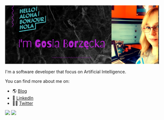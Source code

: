 ![](https://github.com/gosiaborzecka/gosiaborzecka/raw/HEAD/cover.png)

I'm a software developer that focus on Artificial Intelligence. 

You can find more about me on:
- 🌎   [Blog](https://gosiaborzecka.net)
- 💼   [LinkedIn](https://www.linkedin.com/in/gosiaborzecka/)
- 👩‍💻   [Twitter](https://twitter.com/GosiaBorzecka)




![](https://github-readme-stats.vercel.app/api?username=gosiaborzecka&show_icons=true&theme=synthwave&line_height=33)
![](https://github-readme-stats.vercel.app/api/top-langs/?username=gosiaborzecka&theme=radical)

